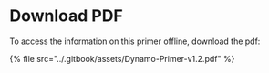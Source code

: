 # Download PDF

To access the information on this primer offline, download the pdf:&#x20;

{% file src="../.gitbook/assets/Dynamo-Primer-v1.2.pdf" %}

